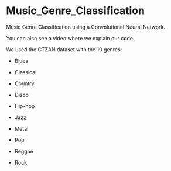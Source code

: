 # Music_Genre_Classification

Music Genre Classification using a Convolutional Neural Network. 

You can also see a video where we explain our code.

We used the GTZAN dataset with the 10 genres:

- Blues
- Classical

- Country

- Disco

- Hip-hop

- Jazz

- Metal

- Pop

- Reggae

- Rock

